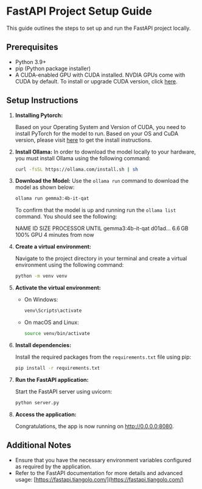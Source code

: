 # FastAPI Project Setup Guide

This guide outlines the steps to set up and run the FastAPI project locally.

## Prerequisites

-   Python 3.9+
-   pip (Python package installer)
-   A CUDA-enabled GPU with CUDA installed. NVDIA GPUs come with CUDA by default. To install or 
    upgrade CUDA version, click [here](https://developer.nvidia.com/cuda-downloads).


## Setup Instructions
1. **Installing Pytorch:**

    Based on your Operating System and Version of CUDA, you need to install PyTorch for the model to run. Based on your OS and CuDA version, 
    please visit [here](https://pytorch.org/get-started/locally/#start-locally) to get the install instructions. 

2. **Install Ollama:**
    In order to download the model locally to your hardware, you must install Ollama using the following command:

    ```bash
    curl -fsSL https://ollama.com/install.sh | sh
    ```

3. **Download the Model:**
    Use the `ollama run` command to download the model as shown below:
    ```bash
    ollama run gemma3:4b-it-qat
    ```

    To confirm that the model is up and running run the `ollama list` command.
    You should see the following: 

    NAME             ID           SIZE  PROCESSOR   UNTIL
    gemma3:4b-it-qat d01ad…       6.6 GB 100% GPU   4 minutes from now

4.  **Create a virtual environment:**

    Navigate to the project directory in your terminal and create a virtual environment using the following command:

    ```bash
    python -m venv venv
    ```

5.  **Activate the virtual environment:**

    -   On Windows:

        ```bash
        venv\Scripts\activate
        ```

    -   On macOS and Linux:

        ```bash
        source venv/bin/activate
        ```

6.  **Install dependencies:**

    Install the required packages from the `requirements.txt` file using pip:

    ```bash
    pip install -r requirements.txt

    ```
    

7.  **Run the FastAPI application:**

    Start the FastAPI server using uvicorn:

    ```bash
    python server.py
    ```

8.  **Access the application:**

    Congratulations, the app is now running on http://0.0.0.0:8080. 

## Additional Notes

-   Ensure that you have the necessary environment variables configured as required by the application.
-   Refer to the FastAPI documentation for more details and advanced usage: [https://fastapi.tiangolo.com/](https://fastapi.tiangolo.com/)